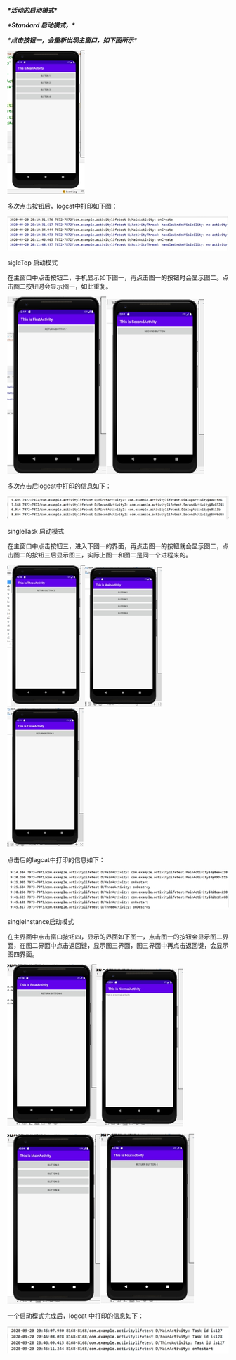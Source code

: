 ***\*活动的启动模式\****

***\*Standard 启动模式，\****

***\*点击按钮一，会重新出现主窗口，如下图所示\****

![img](../image/wps1.jpg) 

多次点击按钮后，logcat中打印如下图：

![img](../image/wps2.jpg) 

 

sigleTop 启动模式

在主窗口中点击按钮二，手机显示如下图一，再点击图一的按钮时会显示图二。点击图二按钮时会显示图一，如此重复。

![img](../image/wps3.jpg)![img](../image/wps4.jpg) 

多次点击后logcat中打印的信息如下：

![img](../image/wps5.jpg) 

 

singleTask 启动模式

在主窗口中点击按钮三，进入下图一的界面，再点击图一的按钮就会显示图二，点击图二的按钮三后显示图三，实际上图一和图二是同一个进程来的。

![img](../image/wps6.jpg)![img](../image/wps7.jpg)![img](../image/wps8-1600684702815.jpg) 

点击后的lagcat中打印的信息如下：

![img](../image/wps9-1600684702816.jpg) 

 

singleInstance启动模式

在主界面中点击窗口按钮四，显示的界面如下图一，点击图一的按钮会显示图二界面，在图二界面中点击返回键，显示图三界面，图三界面中再点击返回键，会显示图四界面。

![img](../image/wps10-1600684702816.jpg)![img](../image/wps11-1600684702816.jpg) 

![img](../image/wps12-1600684702816.jpg)![img](../image/wps13-1600684702816.jpg) 

一个启动模式完成后，logcat 中打印的信息如下：

![img](../image/wps14-1600684702816.jpg) 